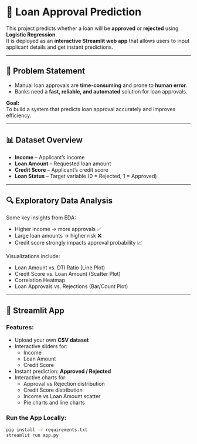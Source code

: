 # 🏦 Loan Approval Prediction

This project predicts whether a loan will be **approved** or **rejected** using **Logistic Regression**.  
It is deployed as an **interactive Streamlit web app** that allows users to input applicant details and get instant predictions.

---

## 📌 Problem Statement
- Manual loan approvals are **time-consuming** and prone to **human error**.  
- Banks need a **fast, reliable, and automated** solution for loan approvals.  

**Goal:**  
To build a system that predicts loan approval accurately and improves efficiency.

---

## 📊 Dataset Overview
- **Income** – Applicant’s income  
- **Loan Amount** – Requested loan amount  
- **Credit Score** – Applicant’s credit score  
- **Loan Status** – Target variable (0 = Rejected, 1 = Approved)  

---

## 🔍 Exploratory Data Analysis
Some key insights from EDA:
- Higher income → more approvals ✅  
- Large loan amounts → higher risk ❌  
- Credit score strongly impacts approval probability 📈  

Visualizations include:
- Loan Amount vs. DTI Ratio (Line Plot)  
- Credit Score vs. Loan Amount (Scatter Plot)  
- Correlation Heatmap  
- Loan Approvals vs. Rejections (Bar/Count Plot)  

---

## 🚀 Streamlit App
### Features:
- Upload your own **CSV dataset**  
- Interactive sliders for:
  - Income  
  - Loan Amount  
  - Credit Score  
- Instant prediction: **Approved / Rejected**  
- Interactive charts for:
  - Approval vs Rejection distribution  
  - Credit Score distribution  
  - Income vs Loan Amount scatter  
  - Pie charts and line charts  

### Run the App Locally:
```bash
pip install -r requirements.txt
streamlit run app.py
